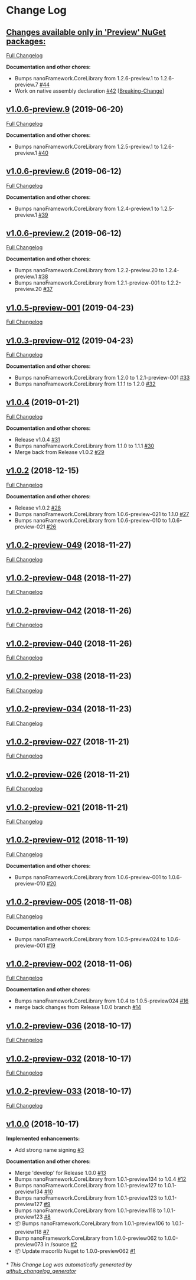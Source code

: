 # Change Log

## [**Changes available only in 'Preview' NuGet packages:**](https://github.com/nanoframework/lib-nanoFramework.Networking.Sntp/tree/HEAD)

[Full Changelog](https://github.com/nanoframework/lib-nanoFramework.Networking.Sntp/compare/v1.0.6-preview.9...HEAD)

**Documentation and other chores:**

- Bumps nanoFramework.CoreLibrary from 1.2.6-preview.1 to 1.2.6-preview.7 [\#44](https://github.com/nanoframework/lib-nanoFramework.Networking.Sntp/pull/44)
- Work on native assembly declaration [\#42](https://github.com/nanoframework/lib-nanoFramework.Networking.Sntp/pull/42) [[Breaking-Change](https://github.com/nanoframework/lib-nanoFramework.Networking.Sntp/labels/Breaking-Change)]

## [v1.0.6-preview.9](https://github.com/nanoframework/lib-nanoFramework.Networking.Sntp/tree/v1.0.6-preview.9) (2019-06-20)
[Full Changelog](https://github.com/nanoframework/lib-nanoFramework.Networking.Sntp/compare/v1.0.6-preview.6...v1.0.6-preview.9)

**Documentation and other chores:**

- Bumps nanoFramework.CoreLibrary from 1.2.5-preview.1 to 1.2.6-preview.1 [\#40](https://github.com/nanoframework/lib-nanoFramework.Networking.Sntp/pull/40)

## [v1.0.6-preview.6](https://github.com/nanoframework/lib-nanoFramework.Networking.Sntp/tree/v1.0.6-preview.6) (2019-06-12)
[Full Changelog](https://github.com/nanoframework/lib-nanoFramework.Networking.Sntp/compare/v1.0.6-preview.2...v1.0.6-preview.6)

**Documentation and other chores:**

- Bumps nanoFramework.CoreLibrary from 1.2.4-preview.1 to 1.2.5-preview.1 [\#39](https://github.com/nanoframework/lib-nanoFramework.Networking.Sntp/pull/39)

## [v1.0.6-preview.2](https://github.com/nanoframework/lib-nanoFramework.Networking.Sntp/tree/v1.0.6-preview.2) (2019-06-12)
[Full Changelog](https://github.com/nanoframework/lib-nanoFramework.Networking.Sntp/compare/v1.0.5-preview-001...v1.0.6-preview.2)

**Documentation and other chores:**

- Bumps nanoFramework.CoreLibrary from 1.2.2-preview.20 to 1.2.4-preview.1 [\#38](https://github.com/nanoframework/lib-nanoFramework.Networking.Sntp/pull/38)
- Bumps nanoFramework.CoreLibrary from 1.2.1-preview-001 to 1.2.2-preview.20 [\#37](https://github.com/nanoframework/lib-nanoFramework.Networking.Sntp/pull/37)

## [v1.0.5-preview-001](https://github.com/nanoframework/lib-nanoFramework.Networking.Sntp/tree/v1.0.5-preview-001) (2019-04-23)
[Full Changelog](https://github.com/nanoframework/lib-nanoFramework.Networking.Sntp/compare/v1.0.3-preview-012...v1.0.5-preview-001)

## [v1.0.3-preview-012](https://github.com/nanoframework/lib-nanoFramework.Networking.Sntp/tree/v1.0.3-preview-012) (2019-04-23)
[Full Changelog](https://github.com/nanoframework/lib-nanoFramework.Networking.Sntp/compare/v1.0.4...v1.0.3-preview-012)

**Documentation and other chores:**

- Bumps nanoFramework.CoreLibrary from 1.2.0 to 1.2.1-preview-001 [\#33](https://github.com/nanoframework/lib-nanoFramework.Networking.Sntp/pull/33)
- Bumps nanoFramework.CoreLibrary from 1.1.1 to 1.2.0 [\#32](https://github.com/nanoframework/lib-nanoFramework.Networking.Sntp/pull/32)

## [v1.0.4](https://github.com/nanoframework/lib-nanoFramework.Networking.Sntp/tree/v1.0.4) (2019-01-21)
[Full Changelog](https://github.com/nanoframework/lib-nanoFramework.Networking.Sntp/compare/v1.0.2...v1.0.4)

**Documentation and other chores:**

- Release v1.0.4 [\#31](https://github.com/nanoframework/lib-nanoFramework.Networking.Sntp/pull/31)
- Bumps nanoFramework.CoreLibrary from 1.1.0 to 1.1.1 [\#30](https://github.com/nanoframework/lib-nanoFramework.Networking.Sntp/pull/30)
- Merge back from Release v1.0.2 [\#29](https://github.com/nanoframework/lib-nanoFramework.Networking.Sntp/pull/29)

## [v1.0.2](https://github.com/nanoframework/lib-nanoFramework.Networking.Sntp/tree/v1.0.2) (2018-12-15)
[Full Changelog](https://github.com/nanoframework/lib-nanoFramework.Networking.Sntp/compare/v1.0.2-preview-049...v1.0.2)

**Documentation and other chores:**

- Release v1.0.2 [\#28](https://github.com/nanoframework/lib-nanoFramework.Networking.Sntp/pull/28)
- Bumps nanoFramework.CoreLibrary from 1.0.6-preview-021 to 1.1.0 [\#27](https://github.com/nanoframework/lib-nanoFramework.Networking.Sntp/pull/27)
- Bumps nanoFramework.CoreLibrary from 1.0.6-preview-010 to 1.0.6-preview-021 [\#26](https://github.com/nanoframework/lib-nanoFramework.Networking.Sntp/pull/26)

## [v1.0.2-preview-049](https://github.com/nanoframework/lib-nanoFramework.Networking.Sntp/tree/v1.0.2-preview-049) (2018-11-27)
[Full Changelog](https://github.com/nanoframework/lib-nanoFramework.Networking.Sntp/compare/v1.0.2-preview-048...v1.0.2-preview-049)

## [v1.0.2-preview-048](https://github.com/nanoframework/lib-nanoFramework.Networking.Sntp/tree/v1.0.2-preview-048) (2018-11-27)
[Full Changelog](https://github.com/nanoframework/lib-nanoFramework.Networking.Sntp/compare/v1.0.2-preview-042...v1.0.2-preview-048)

## [v1.0.2-preview-042](https://github.com/nanoframework/lib-nanoFramework.Networking.Sntp/tree/v1.0.2-preview-042) (2018-11-26)
[Full Changelog](https://github.com/nanoframework/lib-nanoFramework.Networking.Sntp/compare/v1.0.2-preview-040...v1.0.2-preview-042)

## [v1.0.2-preview-040](https://github.com/nanoframework/lib-nanoFramework.Networking.Sntp/tree/v1.0.2-preview-040) (2018-11-26)
[Full Changelog](https://github.com/nanoframework/lib-nanoFramework.Networking.Sntp/compare/v1.0.2-preview-038...v1.0.2-preview-040)

## [v1.0.2-preview-038](https://github.com/nanoframework/lib-nanoFramework.Networking.Sntp/tree/v1.0.2-preview-038) (2018-11-23)
[Full Changelog](https://github.com/nanoframework/lib-nanoFramework.Networking.Sntp/compare/v1.0.2-preview-034...v1.0.2-preview-038)

## [v1.0.2-preview-034](https://github.com/nanoframework/lib-nanoFramework.Networking.Sntp/tree/v1.0.2-preview-034) (2018-11-23)
[Full Changelog](https://github.com/nanoframework/lib-nanoFramework.Networking.Sntp/compare/v1.0.2-preview-027...v1.0.2-preview-034)

## [v1.0.2-preview-027](https://github.com/nanoframework/lib-nanoFramework.Networking.Sntp/tree/v1.0.2-preview-027) (2018-11-21)
[Full Changelog](https://github.com/nanoframework/lib-nanoFramework.Networking.Sntp/compare/v1.0.2-preview-026...v1.0.2-preview-027)

## [v1.0.2-preview-026](https://github.com/nanoframework/lib-nanoFramework.Networking.Sntp/tree/v1.0.2-preview-026) (2018-11-21)
[Full Changelog](https://github.com/nanoframework/lib-nanoFramework.Networking.Sntp/compare/v1.0.2-preview-021...v1.0.2-preview-026)

## [v1.0.2-preview-021](https://github.com/nanoframework/lib-nanoFramework.Networking.Sntp/tree/v1.0.2-preview-021) (2018-11-21)
[Full Changelog](https://github.com/nanoframework/lib-nanoFramework.Networking.Sntp/compare/v1.0.2-preview-012...v1.0.2-preview-021)

## [v1.0.2-preview-012](https://github.com/nanoframework/lib-nanoFramework.Networking.Sntp/tree/v1.0.2-preview-012) (2018-11-19)
[Full Changelog](https://github.com/nanoframework/lib-nanoFramework.Networking.Sntp/compare/v1.0.2-preview-005...v1.0.2-preview-012)

**Documentation and other chores:**

- Bumps nanoFramework.CoreLibrary from 1.0.6-preview-001 to 1.0.6-preview-010 [\#20](https://github.com/nanoframework/lib-nanoFramework.Networking.Sntp/pull/20)

## [v1.0.2-preview-005](https://github.com/nanoframework/lib-nanoFramework.Networking.Sntp/tree/v1.0.2-preview-005) (2018-11-08)
[Full Changelog](https://github.com/nanoframework/lib-nanoFramework.Networking.Sntp/compare/v1.0.2-preview-002...v1.0.2-preview-005)

**Documentation and other chores:**

- Bumps nanoFramework.CoreLibrary from 1.0.5-preview024 to 1.0.6-preview-001 [\#19](https://github.com/nanoframework/lib-nanoFramework.Networking.Sntp/pull/19)

## [v1.0.2-preview-002](https://github.com/nanoframework/lib-nanoFramework.Networking.Sntp/tree/v1.0.2-preview-002) (2018-11-06)
[Full Changelog](https://github.com/nanoframework/lib-nanoFramework.Networking.Sntp/compare/v1.0.2-preview-036...v1.0.2-preview-002)

**Documentation and other chores:**

- Bumps nanoFramework.CoreLibrary from 1.0.4 to 1.0.5-preview024 [\#16](https://github.com/nanoframework/lib-nanoFramework.Networking.Sntp/pull/16)
- merge back changes from Release 1.0.0 branch [\#14](https://github.com/nanoframework/lib-nanoFramework.Networking.Sntp/pull/14)

## [v1.0.2-preview-036](https://github.com/nanoframework/lib-nanoFramework.Networking.Sntp/tree/v1.0.2-preview-036) (2018-10-17)
[Full Changelog](https://github.com/nanoframework/lib-nanoFramework.Networking.Sntp/compare/v1.0.2-preview-032...v1.0.2-preview-036)

## [v1.0.2-preview-032](https://github.com/nanoframework/lib-nanoFramework.Networking.Sntp/tree/v1.0.2-preview-032) (2018-10-17)
[Full Changelog](https://github.com/nanoframework/lib-nanoFramework.Networking.Sntp/compare/v1.0.2-preview-033...v1.0.2-preview-032)

## [v1.0.2-preview-033](https://github.com/nanoframework/lib-nanoFramework.Networking.Sntp/tree/v1.0.2-preview-033) (2018-10-17)
[Full Changelog](https://github.com/nanoframework/lib-nanoFramework.Networking.Sntp/compare/v1.0.0...v1.0.2-preview-033)

## [v1.0.0](https://github.com/nanoframework/lib-nanoFramework.Networking.Sntp/tree/v1.0.0) (2018-10-17)
**Implemented enhancements:**

- Add strong name signing [\#3](https://github.com/nanoframework/lib-nanoFramework.Networking.Sntp/pull/3)

**Documentation and other chores:**

- Merge 'develop' for Release 1.0.0 [\#13](https://github.com/nanoframework/lib-nanoFramework.Networking.Sntp/pull/13)
- Bumps nanoFramework.CoreLibrary from 1.0.1-preview134 to 1.0.4 [\#12](https://github.com/nanoframework/lib-nanoFramework.Networking.Sntp/pull/12)
- Bumps nanoFramework.CoreLibrary from 1.0.1-preview127 to 1.0.1-preview134 [\#10](https://github.com/nanoframework/lib-nanoFramework.Networking.Sntp/pull/10)
- Bumps nanoFramework.CoreLibrary from 1.0.1-preview123 to 1.0.1-preview127 [\#9](https://github.com/nanoframework/lib-nanoFramework.Networking.Sntp/pull/9)
- Bumps nanoFramework.CoreLibrary from 1.0.1-preview118 to 1.0.1-preview123 [\#8](https://github.com/nanoframework/lib-nanoFramework.Networking.Sntp/pull/8)
- 📦 Bumps nanoFramework.CoreLibrary from 1.0.1-preview106 to 1.0.1-preview118 [\#7](https://github.com/nanoframework/lib-nanoFramework.Networking.Sntp/pull/7)
- Bump nanoFramework.CoreLibrary from 1.0.0-preview062 to 1.0.0-preview073 in /source [\#2](https://github.com/nanoframework/lib-nanoFramework.Networking.Sntp/pull/2)
- 📦 Update mscorlib Nuget to 1.0.0-preview062 [\#1](https://github.com/nanoframework/lib-nanoFramework.Networking.Sntp/pull/1)



\* *This Change Log was automatically generated by [github_changelog_generator](https://github.com/skywinder/Github-Changelog-Generator)*